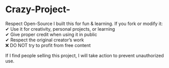 # Crazy-Project-
Respect Open-Source
I built this for fun & learning. If you fork or modify it:<br>
✔ Use it for creativity, personal projects, or learning<Br>
✔ Give proper credit when using it in public<br>
✔ Respect the original creator’s work<br>
❌ DO NOT try to profit from free content<br>

If I find people selling this project, I will 
take action to prevent unauthorized use.
